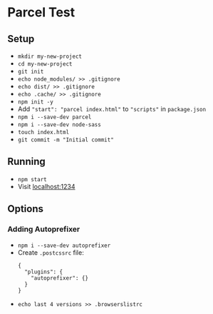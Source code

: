 # Parcel Test

## Setup

- `mkdir my-new-project`
- `cd my-new-project`
- `git init`
- `echo node_modules/ >> .gitignore`
- `echo dist/ >> .gitignore`
- `echo .cache/ >> .gitignore`
- `npm init -y`
- Add `"start": "parcel index.html"` to `"scripts"` in `package.json`
- `npm i --save-dev parcel`
- `npm i --save-dev node-sass`
- `touch index.html`
- `git commit -m "Initial commit"`


## Running

- `npm start`
- Visit [localhost:1234](http://localhost:1234)


## Options

### Adding Autoprefixer

- `npm i --save-dev autoprefixer`
- Create `.postcssrc` file:
    ```
    {
      "plugins": {
        "autoprefixer": {}
      }
    }
    ```
- `echo last 4 versions >> .browserslistrc`
